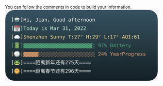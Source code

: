 You can follow the comments in code to build your information.
![image](https://github.com/tai78nan/ios-scriptable-widget/blob/main/example.jpg)

